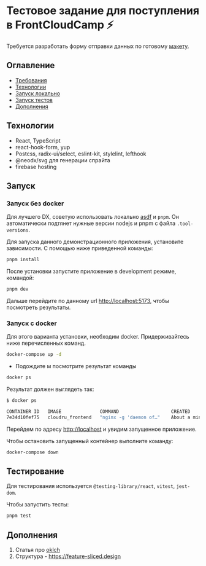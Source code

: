 # Тестовое задание для поступления в FrontCloudCamp ⚡️

Требуется разработать форму отправки данных по готовому [макету](https://www.figma.com/file/rzIp6awR6dGFVrcxcCEwzD/Untitled?type=design&node-id=0-1&t=90NCIZwzg7SIsdMb-0).

## Оглавление

* [Требования](https://github.com/FrontCloudCamp/test-assignment)
* [Технологии](#технологии)
* [Запуск локально](#запуск)
* [Запуск тестов](#тестирование)
* [Дополнения](#дополнения)

## Технологии

* React, TypeScript
* react-hook-form, yup
* Postcss, radix-ui/select, eslint-kit, stylelint, lefthook
* @neodx/svg для генерации спрайта
* firebase hosting

## Запуск

### Запуск без docker

Для лучшего DX, советую использовать локально [asdf](https://asdf-vm.com) и `pnpm`.
Он автоматически подтянет нужные версии nodejs и pnpm с файла `.tool-versions`.

Для запуска данного демонстрационного приложения, установите зависимости.
С помощью ниже приведенной команды:

```sh
pnpm install
```

После установки запустите приложение в development режиме, командой:

```sh
pnpm dev
```

Дальше перейдите по данному url <http://localhost:5173>, чтобы посмотреть результаты.

### Запуск с docker

Для этого варианта установки, необходим docker. Придерживайтесь ниже перечисленных команд.

```sh
docker-compose up -d
```

* Подождите м посмотрите результат команды

```sh
docker ps
```

Результат должен выглядеть так:

```bash
$ docker ps

CONTAINER ID   IMAGE              COMMAND                   CREATED              STATUS              PORTS                               NAMES
7e34d10fef75   cloudru_frontend   "nginx -g 'daemon of…"    About a minute ago   Up About a minute   0.0.0.0:80->80/tcp, :::80->80/tcp   frontend
```

Перейдем по адресу <http://localhost>  и увидим запущенное приложение.

Чтобы остановить запущенный контейнер выполните команду:

```sh
docker-compose down
```

## Тестирование

Для тестирования используется `@testing-library/react`, `vitest`, `jest-dom`.

Чтобы запустить тесты:

```sh
pnpm test
```

## Дополнения

1. Статья про [oklch](https://web-standards.ru/articles/oklch-in-css-why-quit-rgb-hsl/)
2. Структура - <https://feature-sliced.design>
